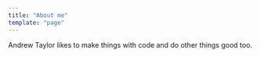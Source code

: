 ```yaml
---
title: "About me"
template: "page"
---
```


Andrew Taylor likes to make things with code and do other things good too.
